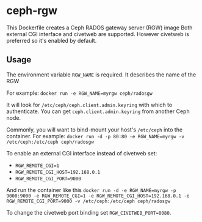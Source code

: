 ceph-rgw
========

This Dockerfile creates a Ceph RADOS gateway server (RGW) image
Both external CGI interface and civetweb are supported.
However civetweb is preferred so it's enabled by default.

Usage
-----

The environment variable `RGW_NAME` is required.  It describes the name of the RGW

For example:
`docker run -e RGW_NAME=myrgw ceph/radosgw`

It will look for `/etc/ceph/ceph.client.admin.keyring` with which to authenticate.  You can get `ceph.client.admin.keyring` from another Ceph node.

Commonly, you will want to bind-mount your host's `/etc/ceph` into the container.  For example:
`docker run -d -p 80:80 -e RGW_NAME=myrgw -v /etc/ceph:/etc/ceph ceph/radosgw`

To enable an external CGI interface instead of civetweb set:

* `RGW_REMOTE_CGI=1`
* `RGW_REMOTE_CGI_HOST=192.168.0.1`
* `RGW_REMOTE_CGI_PORT=9000`

And run the container like this `docker run -d -e RGW_NAME=myrgw -p 9000:9000 -e RGW_REMOTE_CGI=1 -e RGW_REMOTE_CGI_HOST=192.168.0.1 -e RGW_REMOTE_CGI_PORT=9000 -v /etc/ceph:/etc/ceph ceph/radosgw`

To change the civetweb port binding set `RGW_CIVETWEB_PORT=8080`.
